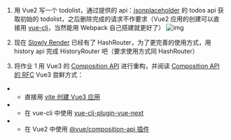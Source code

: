 1. 用 Vue2 写一个 todolist，通过提供的 api：[jsonplaceholder](https://jsonplaceholder.typicode.com/) 的 todos api 获取初始的 todolist，之后删除完成的请求不作要求（Vue2 应用的创建可以直接用 [vue-cli](https://cli.vuejs.org/zh/)，当然能用 Webpack 自己搭建就更好了）
   ![img](https://ahabhgk.github.io/static/4ea87b07ae61e0aa6cf5d79cccef7bd9/7d769/todos-api.png)

1. 现在 [Slowly Render](https://github.com/ahabhgk/slowly-render) 已经有了 HashRouter，为了更完善的使用方式，用 history api 完成 HistoryRouter 吧（要求使用方式同 HashRouter）

1. 将作业 1 用 Vue3 的 [Composition API](https://composition-api.vuejs.org/zh/api.html) 进行重构，并阅读 [Composition API 的 RFC](https://composition-api.vuejs.org/zh/)
   Vue3 尝鲜方式：

- - 直接用 [vite 创建 Vue3 应用](https://github.com/vitejs/vite)

- - 在 vue-cli 中使用 [vue-cli-plugin-vue-next](https://github.com/vuejs/vue-cli-plugin-vue-next)

- - 在 Vue2 中使用 [@vue/composition-api 插件](https://github.com/vuejs/composition-api/blob/master/README.zh-CN.md)